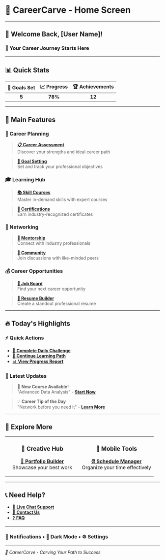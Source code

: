 # 📱 CareerCarve - Home Screen

---

## 🎯 **Welcome Back, [User Name]!**

### 🌟 Your Career Journey Starts Here

---

## 📊 **Quick Stats**
| 🎯 Goals Set | 📈 Progress | 🏆 Achievements |
|:------------:|:-----------:|:---------------:|
| **5** | **78%** | **12** |

---

## 🚀 **Main Features**

### 💼 Career Planning
> [**📋 Career Assessment**](coming-soon.md)  
> Discover your strengths and ideal career path

> [**🎯 Goal Setting**](coming-soon.md)  
> Set and track your professional objectives

### 🎓 Learning Hub
> [**📚 Skill Courses**](coming-soon.md)  
> Master in-demand skills with expert courses

> [**🏅 Certifications**](coming-soon.md)  
> Earn industry-recognized certificates

### 🤝 Networking
> [**👥 Mentorship**](coming-soon.md)  
> Connect with industry professionals

> [**💬 Community**](coming-soon.md)  
> Join discussions with like-minded peers

### 💰 Career Opportunities
> [**💼 Job Board**](coming-soon.md)  
> Find your next career opportunity

> [**📝 Resume Builder**](coming-soon.md)  
> Create a standout professional resume

---

## 🔥 **Today's Highlights**

### ⚡ Quick Actions
- [🎯 **Complete Daily Challenge**](coming-soon.md)
- [📖 **Continue Learning Path**](coming-soon.md)
- [📊 **View Progress Report**](coming-soon.md)

### 📢 **Latest Updates**
> 🎉 **New Course Available!**  
> "Advanced Data Analysis" - [**Start Now**](coming-soon.md)

> 💡 **Career Tip of the Day**  
> "Network before you need it" - [**Learn More**](coming-soon.md)

---

## 🎪 **Explore More**

<table>
<tr>
<td align="center" width="50%">

### 🎨 **Creative Hub**
[**🎯 Portfolio Builder**](coming-soon.md)  
Showcase your best work

</td>
<td align="center" width="50%">

### 📱 **Mobile Tools**
[**⏰ Schedule Manager**](coming-soon.md)  
Organize your time effectively

</td>
</tr>
</table>

---

## 📞 **Need Help?**
- [💬 **Live Chat Support**](coming-soon.md)
- [📧 **Contact Us**](coming-soon.md)
- [❓ **FAQ**](coming-soon.md)

---

### 🔔 **Notifications** • 🌙 **Dark Mode** • ⚙️ **Settings**

---

*🌟 CareerCarve - Carving Your Path to Success*
